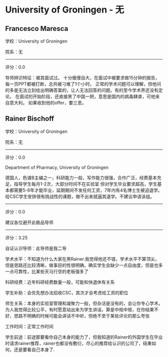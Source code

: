 # University of Groningen - 无

## Francesco Maresca

学校：University of Groningen

院系：无

* * *

评分：0.0

导师辨识特征：被其面试过。
十分傲慢自大，在面试中被要求做15分钟的报告，每一页PPT都被打断，总共被刁难了1个小时。
正常的学术问题可以理解，但他问的多是无法立刻给出明确答案的，让人无法回答的问题。有的至今学术界还没有定论。
在面试的开始阶段，还直接黑了中国一把，意思是国内的病毒肆虐，可他来自意大利。
如果收到他的offer，要三思。

## Rainer Bischoff

学校：University of Groningen

院系：无

* * *

评分：0.0

Department of Pharmacy, University of Groningen

德国人，色谱B主编之一，科研能力一般，写作能力很强，合作广泛，经费基本充足，指导学生每月1-2次，大部分时间不在实验室
但对学生毕业要求超高，学生基本都需要5-6年才能毕业，延期期间不发任何工资，7年内有4名博士生被迫退学。给CSC学生安排很有挑战性的课题，做不出来就逼其退学。不建议申请该组。

* * *

评分：0.0

建议各位避开此极品导师

* * *

评分：3.25

自证认识导师：此导师是我二导

学术水平：不知道为什么大家在黑Rainer.我觉得他还不错，学术水平不算顶尖，但是思路还比较清晰，做事目的性很明确，确实学生会缺少一点自由度，但是也多一点可靠性，比某些天马行空的老板强多了

科研经费：近年科研经费数量一般，可能和快退休有关系

学生补助：会优先想办法招收CSC，其次才会考虑给工资的职位

师生关系：本身的实验室管理和凝聚力一般，但杂活是没有的，会让你专心学术。为人我觉得比较公平，有时愿意站出来为学生讲话，算是中规中矩，在你结果不好，思路不明确的时候可能会讲话不中听，但绝不至于某些评论的那么夸张

工作时间：正常工作时间

学生前途：前途那要看你自己本身的能力了，但我知道的Rainer的外国学生在毕业时请求rainer推荐，rainer也都没有敷衍，尽心的推荐给认识的公司了，结果如何，还是要看自己本身了.